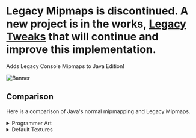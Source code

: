 # Legacy Mipmaps is discontinued. A new project is in the works, [Legacy Tweaks](https://github.com/ViolaFlower/Legacy-Tweaks) that will continue and improve this implementation.
Adds Legacy Console Mipmaps to Java Edition!

![Banner](https://cdn.modrinth.com/data/27fXQT3n/images/b6449c663328fd9968cff063f5ab0f5d5d570a50.png)

## Comparison
Here is a comparison of Java's normal mipmapping and Legacy Mipmaps.


<details>
<summary>Programmer Art</summary>
  
### Programmer Art with the TU12+ Style
![PA TU5+](https://cdn.modrinth.com/data/27fXQT3n/images/0c0ffc166c40a6dcd47a2524f1aeb4bf14cf552c.png)

### Programmer Art with the TU0 to TU2 Style
![PA TU0toTU2](https://cdn.modrinth.com/data/27fXQT3n/images/c89695e3798d806beba8a37154a04be824de3581.png)
</details>


<details>
<summary>Default Textures</summary>
  
### Default Textures with the TU12+ Style
![TU5+](https://cdn.modrinth.com/data/27fXQT3n/images/8aa2b2be8ce5580dcf988f5715d2dfaa4e9db76c.png)

### Default Textures with the TU0 to TU2 Style
![TU0toTU2](https://cdn.modrinth.com/data/27fXQT3n/images/f9bcd0aa2518a50d49b8e94c108085f2ff897523.png)
</details>
